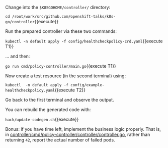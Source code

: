 Change into the `$K8SGOHOME/controller/` directory:

`cd /root/work/src/github.com/openshift-talks/k8s-go/controller`{{execute}}

Run the prepared controller via these two commands:

`kubectl -n default apply -f config/healthcheckpolicy-crd.yaml`{{execute T1}}

… and then:

`go run cmd/policy-controller/main.go`{{execute T1}}

Now create a test resource (in the second terminal) using:

`kubectl  -n default apply -f config/example-healthcheckpolicy.yaml`{{execute T2}}

Go back to the first terminal and observe the output.

You can rebuild the generated code with:

`hack/update-codegen.sh`{{execute}}

Bonus: if you have time left, implement the business logic properly. That is, in [controller/cmd/policy-controller/controller/controller.go](https://github.com/openshift-talks/k8s-go/blob/master/controller/cmd/policy-controller/controller/controller.go#L168), rather than returning `42`, report the actual number of failed pods.